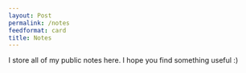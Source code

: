 ```yaml
---
layout: Post
permalink: /notes
feedformat: card
title: Notes
---
```


I store all of my public notes here. I hope you find something useful :)